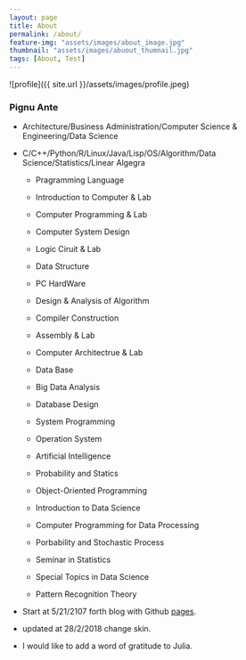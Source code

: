 ```yaml
---
layout: page
title: About
permalink: /about/
feature-img: "assets/images/about_image.jpg"
thumbnail: "assets/images/abuout_thumnail.jpg"
tags: [About, Test]
---
```


![profile]({{ site.url }}/assets/images/profile.jpeg)

### Pignu Ante
- Architecture/Business Administration/Computer Science & Engineering/Data Science
- C/C++/Python/R/Linux/Java/Lisp/OS/Algorithm/Data Science/Statistics/Linear Algegra
    - Pragramming Language
    - Introduction to Computer & Lab
    - Computer Programming & Lab
    - Computer System Design
    - Logic Ciruit & Lab
    - Data Structure
    - PC HardWare
    - Design & Analysis of Algorithm
    - Compiler Construction
    - Assembly & Lab
    - Computer Architectrue & Lab
    - Data Base
    - Big Data Analysis
    - Database Design
    - System Programming
    - Operation System
    - Artificial Intelligence
    - Probability and Statics
    - Object-Oriented Programming


    - Introduction to Data Science
    - Computer Programming for Data Processing
    - Porbability and Stochastic Process
    - Seminar in Statistics


    - Special Topics in Data Science
    - Pattern Recognition Theory


- Start at 5/21/2107 forth blog with Github [pages](https://pages.github.com).
- updated at 28/2/2018 change skin.

-  I would like to add a word of gratitude to Julia.
